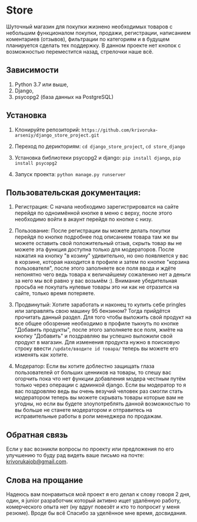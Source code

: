 # Store
Шуточный магазин для покупки жизнено необходимых товаров с небольшим функционалом покупки, продажи, регистрации, написанием коментариев (отзывов), фильтрации по категориям и в будущем планируется сделать тех поддержку. В данном проекте нет кнопок с возможностью переместится назад, стрелочки наше всё.

## Зависимости
1. Python 3.7 или выше,
2. Django,
3. psycopg2 (база данных на PostgreSQL)

## Установка
1. Клонируйте репозиторий:
```https://github.com/krivoruka-arseniy/django_store_project.git```

2. Переход по дерикториям:
```cd django_store_project```,
```cd store_django```

3. Установка библиотеки psycopg2 и django:
```pip install django```,
```pip install psycopg2```

4. Запуск проекта:
```python manage.py runserver```

## Пользовательская документация:
1. Регистрация:
С начала необходимо зарегистрироватся на сайте перейдя по одноимённой кнопке в меню с верху, после этого необходимо войти в акаунт перейдя по кнопке с низу.

2. Пользование:
После регистрации вы можете делать покупки перейдя по кнопке подробнее под описанием товара там же вы можете оставить свой положительный отзыв, скрыть товар вы не можете эта функция доступна только для модераторов. После нажатия на кнопку "в козину" удивительно, но оно появляется у вас в корзине, которая находится в профиле и затем по кнопке "корзина пользователя", после этого заполняете все поля ввода и ждёте непонятно чего ведь товара к величайшему сожалению нет а деньги за него мы всё равно у вас возьмём :).
Внимание убедительная просьба не покупать нулевые товары это ни как не отразится на сайте, только время потеряете.

3. Продвинутый:
Хотите заработать и наконец то купить себе pringles или заправлять свою машину 95 бензином? Тогда прийдётся прочитать данный раздел. Для того чтобы выложить свой продукт на все общее обозрение необходимо в профиле тыкнуть по кнопке "Добавить продукты", после этого заполняете все поля, жмёте на кнопку "Добавить" и поздравляю вы успешно выложили свой продукт в магазин. Для изменения продукта нужно в поисковую строку ввести ```/update/вводите id товара/``` теперь вы можете его изменять как хотите.

4. Модератор:
Если вы хотите доблестно защищать глаза пользователей от больших ценников на товары, то спешу вас огорчить пока что нет функции добавления модера честным путём только через операции с админкой django. Если вы модератор то я вас поздровляю ведь вы очень везучий человек раз смогли стать модератором теперь вы можете скрывать товары которые вам не угодны, но если вы будете злоупотреблять данной возможностью то вы больше не станете модератором и отправитесь на исправительные работы в роли менеджера по продажам.

## Обратная связь
Если у вас возникли вопросы по проекту или предложения по его улучшению то буду рад видеть ваше письмо на почте: krivorukajob@gmail.com.

## Слова на прощание
Надеюсь вам понравиться мой проект я его делал к слову говоря 2 дня, один, я junior разработчик который активно ищет удалённую работу, комерческого опыта нет (ну вдруг повезёт и кто то попросит у меня резюме). Вроде бы всё Спасибо за уделённое мне время, досвидания.